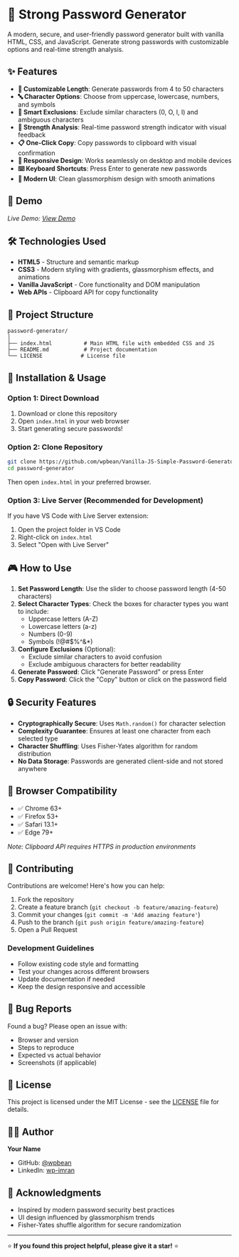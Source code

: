 # 🔐 Strong Password Generator

A modern, secure, and user-friendly password generator built with vanilla HTML, CSS, and JavaScript. Generate strong passwords with customizable options and real-time strength analysis.

## ✨ Features

-   **🎯 Customizable Length**: Generate passwords from 4 to 50 characters
-   **🔤 Character Options**: Choose from uppercase, lowercase, numbers, and symbols
-   **🚫 Smart Exclusions**: Exclude similar characters (0, O, l, I) and ambiguous characters
-   **💪 Strength Analysis**: Real-time password strength indicator with visual feedback
-   **📋 One-Click Copy**: Copy passwords to clipboard with visual confirmation
-   **📱 Responsive Design**: Works seamlessly on desktop and mobile devices
-   **⌨️ Keyboard Shortcuts**: Press Enter to generate new passwords
-   **🎨 Modern UI**: Clean glassmorphism design with smooth animations

## 🚀 Demo

_Live Demo: [View Demo](your-demo-link-here)_

## 🛠️ Technologies Used

-   **HTML5** - Structure and semantic markup
-   **CSS3** - Modern styling with gradients, glassmorphism effects, and animations
-   **Vanilla JavaScript** - Core functionality and DOM manipulation
-   **Web APIs** - Clipboard API for copy functionality

## 📁 Project Structure

```
password-generator/
│
├── index.html          # Main HTML file with embedded CSS and JS
├── README.md           # Project documentation
└── LICENSE            # License file
```

## 🔧 Installation & Usage

### Option 1: Direct Download

1. Download or clone this repository
2. Open `index.html` in your web browser
3. Start generating secure passwords!

### Option 2: Clone Repository

```bash
git clone https://github.com/wpbean/Vanilla-JS-Simple-Password-Generator.git
cd password-generator
```

Then open `index.html` in your preferred browser.

### Option 3: Live Server (Recommended for Development)

If you have VS Code with Live Server extension:

1. Open the project folder in VS Code
2. Right-click on `index.html`
3. Select "Open with Live Server"

## 🎮 How to Use

1. **Set Password Length**: Use the slider to choose password length (4-50 characters)
2. **Select Character Types**: Check the boxes for character types you want to include:
    - Uppercase letters (A-Z)
    - Lowercase letters (a-z)
    - Numbers (0-9)
    - Symbols (!@#$%^&\*)
3. **Configure Exclusions** (Optional):
    - Exclude similar characters to avoid confusion
    - Exclude ambiguous characters for better readability
4. **Generate Password**: Click "Generate Password" or press Enter
5. **Copy Password**: Click the "Copy" button or click on the password field

## 🔒 Security Features

-   **Cryptographically Secure**: Uses `Math.random()` for character selection
-   **Complexity Guarantee**: Ensures at least one character from each selected type
-   **Character Shuffling**: Uses Fisher-Yates algorithm for random distribution
-   **No Data Storage**: Passwords are generated client-side and not stored anywhere

## 📱 Browser Compatibility

-   ✅ Chrome 63+
-   ✅ Firefox 53+
-   ✅ Safari 13.1+
-   ✅ Edge 79+

_Note: Clipboard API requires HTTPS in production environments_

## 🤝 Contributing

Contributions are welcome! Here's how you can help:

1. Fork the repository
2. Create a feature branch (`git checkout -b feature/amazing-feature`)
3. Commit your changes (`git commit -m 'Add amazing feature'`)
4. Push to the branch (`git push origin feature/amazing-feature`)
5. Open a Pull Request

### Development Guidelines

-   Follow existing code style and formatting
-   Test your changes across different browsers
-   Update documentation if needed
-   Keep the design responsive and accessible

## 🐛 Bug Reports

Found a bug? Please open an issue with:

-   Browser and version
-   Steps to reproduce
-   Expected vs actual behavior
-   Screenshots (if applicable)

## 📄 License

This project is licensed under the MIT License - see the [LICENSE](LICENSE) file for details.

## 👨‍💻 Author

**Your Name**

-   GitHub: [@wpbean](https://github.com/wpbean)
-   LinkedIn: [wp-imran](https://www.linkedin.com/in/wp-imran/)

## 🙏 Acknowledgments

-   Inspired by modern password security best practices
-   UI design influenced by glassmorphism trends
-   Fisher-Yates shuffle algorithm for secure randomization

---

⭐ **If you found this project helpful, please give it a star!** ⭐
